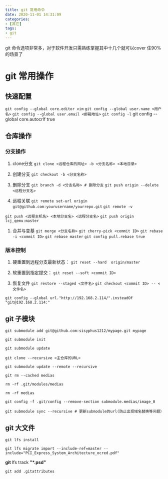 ```yaml
---
title: git 常用命令
date: 2020-11-01 14:31:09
categories:
- [其它]
tags:
- git
---
```


git 命令选项非常多，对于软件开发只需熟练掌握其中十几个就可以cover 住90% 的场景了

# git 常用操作
## 快速配置
`git config --global core.editor vim`
`git config --global user.name <用户名>`
`git config --global user.email <邮箱地址>`
`git config -l`
git config --global core.autocrlf true
## 仓库操作
### 分支操作
1. clone分支
`git clone <远程仓库的网址> -b <分支名称> <本地目录>`

1. 创建分支
`git checkout -b <分支名称>`

1. 删除分支
`git branch -d <分支名称> # 删除分支`
`git push origin --delete <远程分支名>`

1. 远程关联
`git remote set-url origin git@github.com:yourusername/yourrepo.git`
`git remote -v`

`git push <远程主机名> <本地分支名> <远程分支名>`
`git push origin lcj_qemu:master`

1. 合并与变基
`git merge <分支名称>`
`git cherry-pick <commit ID>`
`git rebase -i <commit ID>`
`git rebase master`
`git config pull.rebase true`

### 版本控制
1. 硬重置到远程分支最新状态：
`git reset --hard  origin/master`

1. 软重置到指定提交：
`git reset --soft <commit ID>`

1. 恢复文件
`git restore --staged <文件名>`
`git checkout <commit ID> -- <文件名>`

`git config --global url."http://192.168.2.114/".insteadOf "git@192.168.2.114:"`

## git 子模块
`git submodule add git@github.com:sisyphus1212/mypage.git mypage`

`git submodule init`

`git submodule update`

`git clone --recursive <主仓库的URL>`

`git submodule update --remote --recursive`

`git rm --cached medias`

`rm -rf .git/modules/medias`

`rm -rf medias`

`git config -f .git/config --remove-section submodule.medias/image_0`

`git submodule sync --recursive # 更新submodule的url(防止出现域名替换等问题）`

## git 大文件
`git lfs install`

`git lfs migrate import --include-ref=master --include="PCI_Express_System_Architecture_ocred.pdf"`

**git** lfs track **"*.psd"**

`git add .gitattributes`

